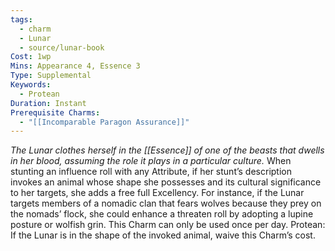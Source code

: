 ```yaml
---
tags:
  - charm
  - Lunar
  - source/lunar-book
Cost: 1wp
Mins: Appearance 4, Essence 3
Type: Supplemental
Keywords:
  - Protean
Duration: Instant
Prerequisite Charms:
  - "[[Incomparable Paragon Assurance]]"
---
```

*The Lunar clothes herself in the [[Essence]] of one of the beasts that dwells in her blood, assuming the role it plays in a particular culture.*
When stunting an influence roll with any Attribute, if her stunt’s description invokes an animal whose shape she possesses and its cultural significance to her targets, she adds a free full Excellency. For instance, if the Lunar targets members of a nomadic clan that fears wolves because they prey on the nomads’ flock, she could enhance a threaten roll by adopting a lupine posture or wolfish grin. This Charm can only be used once per day. Protean: If the Lunar is in the shape of the invoked animal, waive this Charm’s cost.